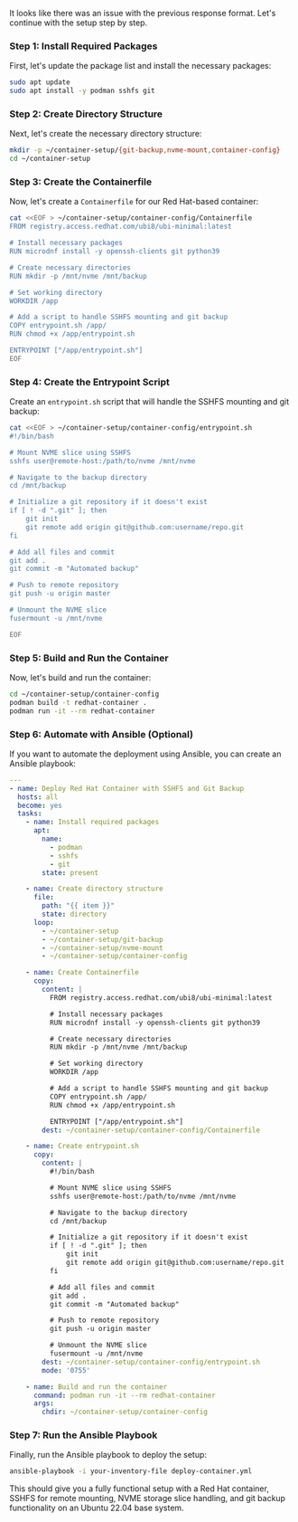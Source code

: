 It looks like there was an issue with the previous response format. Let's continue with the setup step by step.

### Step 1: Install Required Packages

First, let's update the package list and install the necessary packages:

```bash
sudo apt update
sudo apt install -y podman sshfs git
```

### Step 2: Create Directory Structure

Next, let's create the necessary directory structure:

```bash
mkdir -p ~/container-setup/{git-backup,nvme-mount,container-config}
cd ~/container-setup
```

### Step 3: Create the Containerfile

Now, let's create a `Containerfile` for our Red Hat-based container:

```bash
cat <<EOF > ~/container-setup/container-config/Containerfile
FROM registry.access.redhat.com/ubi8/ubi-minimal:latest

# Install necessary packages
RUN microdnf install -y openssh-clients git python39

# Create necessary directories
RUN mkdir -p /mnt/nvme /mnt/backup

# Set working directory
WORKDIR /app

# Add a script to handle SSHFS mounting and git backup
COPY entrypoint.sh /app/
RUN chmod +x /app/entrypoint.sh

ENTRYPOINT ["/app/entrypoint.sh"]
EOF
```

### Step 4: Create the Entrypoint Script

Create an `entrypoint.sh` script that will handle the SSHFS mounting and git backup:

```bash
cat <<EOF > ~/container-setup/container-config/entrypoint.sh
#!/bin/bash

# Mount NVME slice using SSHFS
sshfs user@remote-host:/path/to/nvme /mnt/nvme

# Navigate to the backup directory
cd /mnt/backup

# Initialize a git repository if it doesn't exist
if [ ! -d ".git" ]; then
    git init
    git remote add origin git@github.com:username/repo.git
fi

# Add all files and commit
git add .
git commit -m "Automated backup"

# Push to remote repository
git push -u origin master

# Unmount the NVME slice
fusermount -u /mnt/nvme

EOF
```

### Step 5: Build and Run the Container

Now, let's build and run the container:

```bash
cd ~/container-setup/container-config
podman build -t redhat-container .
podman run -it --rm redhat-container
```

### Step 6: Automate with Ansible (Optional)

If you want to automate the deployment using Ansible, you can create an Ansible playbook:

```yaml
---
- name: Deploy Red Hat Container with SSHFS and Git Backup
  hosts: all
  become: yes
  tasks:
    - name: Install required packages
      apt:
        name:
          - podman
          - sshfs
          - git
        state: present

    - name: Create directory structure
      file:
        path: "{{ item }}"
        state: directory
      loop:
        - ~/container-setup
        - ~/container-setup/git-backup
        - ~/container-setup/nvme-mount
        - ~/container-setup/container-config

    - name: Create Containerfile
      copy:
        content: |
          FROM registry.access.redhat.com/ubi8/ubi-minimal:latest

          # Install necessary packages
          RUN microdnf install -y openssh-clients git python39

          # Create necessary directories
          RUN mkdir -p /mnt/nvme /mnt/backup

          # Set working directory
          WORKDIR /app

          # Add a script to handle SSHFS mounting and git backup
          COPY entrypoint.sh /app/
          RUN chmod +x /app/entrypoint.sh

          ENTRYPOINT ["/app/entrypoint.sh"]
        dest: ~/container-setup/container-config/Containerfile

    - name: Create entrypoint.sh
      copy:
        content: |
          #!/bin/bash

          # Mount NVME slice using SSHFS
          sshfs user@remote-host:/path/to/nvme /mnt/nvme

          # Navigate to the backup directory
          cd /mnt/backup

          # Initialize a git repository if it doesn't exist
          if [ ! -d ".git" ]; then
              git init
              git remote add origin git@github.com:username/repo.git
          fi

          # Add all files and commit
          git add .
          git commit -m "Automated backup"

          # Push to remote repository
          git push -u origin master

          # Unmount the NVME slice
          fusermount -u /mnt/nvme
        dest: ~/container-setup/container-config/entrypoint.sh
        mode: '0755'

    - name: Build and run the container
      command: podman run -it --rm redhat-container
      args:
        chdir: ~/container-setup/container-config
```

### Step 7: Run the Ansible Playbook

Finally, run the Ansible playbook to deploy the setup:

```bash
ansible-playbook -i your-inventory-file deploy-container.yml
```

This should give you a fully functional setup with a Red Hat container, SSHFS for remote mounting, NVME storage slice handling, and git backup functionality on an Ubuntu 22.04 base system.
